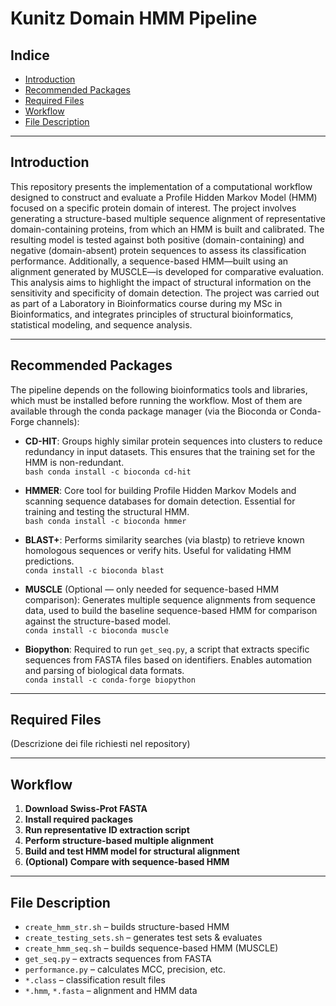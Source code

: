 # Kunitz Domain HMM Pipeline

## Indice

- [Introduction](#introduction)
- [Recommended Packages](#recommended-packages)
- [Required Files](#required-files)
- [Workflow](#workflow)
- [File Description](#file-description)

---

## Introduction

This repository presents the implementation of a computational workflow designed to construct and evaluate a Profile Hidden Markov Model (HMM) focused on a specific protein domain of interest. The project involves generating a structure-based multiple sequence alignment of representative domain-containing proteins, from which an HMM is built and calibrated. The resulting model is tested against both positive (domain-containing) and negative (domain-absent) protein sequences to assess its classification performance. Additionally, a sequence-based HMM—built using an alignment generated by MUSCLE—is developed for comparative evaluation. This analysis aims to highlight the impact of structural information on the sensitivity and specificity of domain detection. The project was carried out as part of a Laboratory in Bioinformatics course during my MSc in Bioinformatics, and integrates principles of structural bioinformatics, statistical modeling, and sequence analysis.

---

## Recommended Packages

The pipeline depends on the following bioinformatics tools and libraries, which must be installed before running the workflow. Most of them are available through the conda package manager (via the Bioconda or Conda-Forge channels):

- **CD-HIT**: Groups highly similar protein sequences into clusters to reduce redundancy in input datasets. This ensures that the training set for the HMM is non-redundant.  
  `bash conda install -c bioconda cd-hit`

- **HMMER**: Core tool for building Profile Hidden Markov Models and scanning sequence databases for domain detection. Essential for training and testing the structural HMM.  
  `bash conda install -c bioconda hmmer`

- **BLAST+**: Performs similarity searches (via blastp) to retrieve known homologous sequences or verify hits. Useful for validating HMM predictions.  
  `conda install -c bioconda blast`

- **MUSCLE** (Optional — only needed for sequence-based HMM comparison): Generates multiple sequence alignments from sequence data, used to build the baseline sequence-based HMM for comparison against the structure-based model.  
  `conda install -c bioconda muscle`

- **Biopython**: Required to run `get_seq.py`, a script that extracts specific sequences from FASTA files based on identifiers. Enables automation and parsing of biological data formats.  
  `conda install -c conda-forge biopython`

---

## Required Files

(Descrizione dei file richiesti nel repository)

---

## Workflow

1. **Download Swiss-Prot FASTA**  
2. **Install required packages**  
3. **Run representative ID extraction script**  
4. **Perform structure-based multiple alignment**  
5. **Build and test HMM model for structural alignment**  
6. **(Optional) Compare with sequence-based HMM**

---

## File Description

- `create_hmm_str.sh` – builds structure-based HMM  
- `create_testing_sets.sh` – generates test sets & evaluates  
- `create_hmm_seq.sh` – builds sequence-based HMM (MUSCLE)  
- `get_seq.py` – extracts sequences from FASTA  
- `performance.py` – calculates MCC, precision, etc.  
- `*.class` – classification result files  
- `*.hmm`, `*.fasta` – alignment and HMM data
